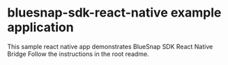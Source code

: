 # bluesnap-sdk-react-native example application

This sample react native app demonstrates BlueSnap SDK React Native Bridge
Follow the instructions in the root readme.
